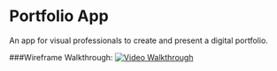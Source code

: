 # Portfolio App

An app for visual professionals to create and present a digital portfolio.

###Wireframe Walkthrough:
<a href="https://github.com/volovar/week-4-tumblr/blob/master/demo/portfolio-interactive-wireframe.gif" target="_blank"><img src='/demo/portfolio-interactive-wireframe.gif' title='Video Walkthrough' width='' alt='Video Walkthrough' /></a>
